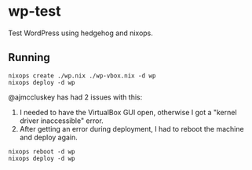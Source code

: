 # wp-test

Test WordPress using hedgehog and nixops.

## Running

```
nixops create ./wp.nix ./wp-vbox.nix -d wp
nixops deploy -d wp
```

@ajmccluskey has had 2 issues with this:

1. I needed to have the VirtualBox GUI open, otherwise I got a "kernel driver inaccessible" error.
2. After getting an error during deployment, I had to reboot the machine and deploy again.

```
nixops reboot -d wp
nixops deploy -d wp
```
